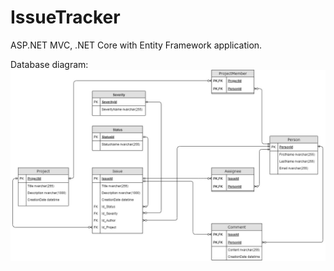 # IssueTracker
 ASP.NET MVC, .NET Core with Entity Framework application.

Database diagram:  
![Database diagram](/DatabaseStuff/DatabaseDiagram.jpg)
